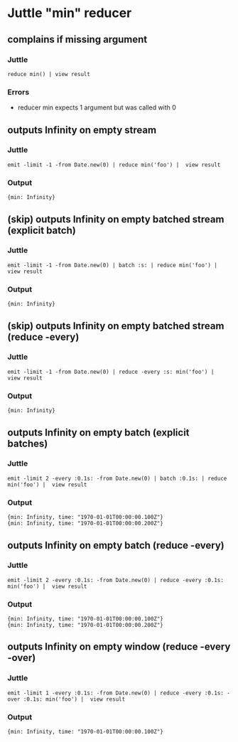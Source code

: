 Juttle "min" reducer
======================

complains if missing argument
-----------------------------

### Juttle

    reduce min() | view result

### Errors

   * reducer min expects 1 argument but was called with 0

outputs Infinity on empty stream
--------------------------------

### Juttle

    emit -limit -1 -from Date.new(0) | reduce min('foo') |  view result

### Output
    {min: Infinity}


(skip) outputs Infinity on empty batched stream (explicit batch)
---------------------------------------------------------

### Juttle

    emit -limit -1 -from Date.new(0) | batch :s: | reduce min('foo') |  view result

### Output
    {min: Infinity}


(skip) outputs Infinity on empty batched stream  (reduce -every)
---------------------------------------------------------

### Juttle

    emit -limit -1 -from Date.new(0) | reduce -every :s: min('foo') |  view result

### Output
    {min: Infinity}


outputs Infinity on empty batch (explicit batches)
--------------------------------------------------

### Juttle

    emit -limit 2 -every :0.1s: -from Date.new(0) | batch :0.1s: | reduce min('foo') |  view result

### Output
    {min: Infinity, time: "1970-01-01T00:00:00.100Z"}
    {min: Infinity, time: "1970-01-01T00:00:00.200Z"}


outputs Infinity on empty batch (reduce -every)
-----------------------------------------------

### Juttle

    emit -limit 2 -every :0.1s: -from Date.new(0) | reduce -every :0.1s: min('foo') |  view result

### Output
    {min: Infinity, time: "1970-01-01T00:00:00.100Z"}
    {min: Infinity, time: "1970-01-01T00:00:00.200Z"}


outputs Infinity on empty window (reduce -every -over)
------------------------------------------------------

### Juttle

    emit -limit 1 -every :0.1s: -from Date.new(0) | reduce -every :0.1s: -over :0.1s: min('foo') |  view result

### Output
    {min: Infinity, time: "1970-01-01T00:00:00.100Z"}
